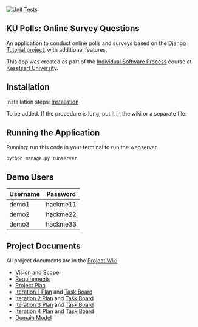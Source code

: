 [![Unit Tests](https://github.com/ChamarakGajaseni/ku-polls/actions/workflows/python-app.yml/badge.svg?branch=main)](https://github.com/ChamarakGajaseni/ku-polls/actions/workflows/python-app.yml)

## KU Polls: Online Survey Questions 

An application to conduct online polls and surveys based
on the [Django Tutorial project](https://docs.djangoproject.com/en/4.1/intro), with
additional features.

This app was created as part of the [Individual Software Process](
https://cpske.github.io/ISP) course at [Kasetsart University](https://www.ku.ac.th).

## Installation
Installation steps: [Installation](installation.md)

To be added. If the procedure is long, put it in the wiki or a separate file.

## Running the Application
Running: run this code in your terminal to run the webserver

```
python manage.py runserver
```

## Demo Users
| Username  | Password        |
|-----------|-----------------|
|   demo1   | hackme11 |
|   demo2   | hackme22 |
|   demo3   | hackme33 |

## Project Documents

All project documents are in the [Project Wiki](../../wiki/Home).

- [Vision and Scope](../../wiki/Vision%20and%20Scope)
- [Requirements](../../wiki/Requirements)
- [Project Plan](../../wiki/Project%20Plan)
- [Iteration 1 Plan](../../wiki/Iteration%201%20Plan) and [Task Board](https://github.com/users/ChamarakGajaseniH/projects/4/views/1)
- [Iteration 2 Plan](../../wiki/Iteration%202%20Plan) and [Task Board](https://github.com/users/ChamarakGajaseni/projects/4/views/12)
- [Iteration 3 Plan](../../wiki/Iteration%203%20Plan) and [Task Board](https://github.com/users/ChamarakGajaseni/projects/4/views/13)
- [Iteration 4 Plan](../../wiki/Iteration%204%20Plan) and [Task Board](https://github.com/users/ChamarakGajaseni/projects/4/views/14)
- [Domain Model](../../wiki/Domain%20Model)